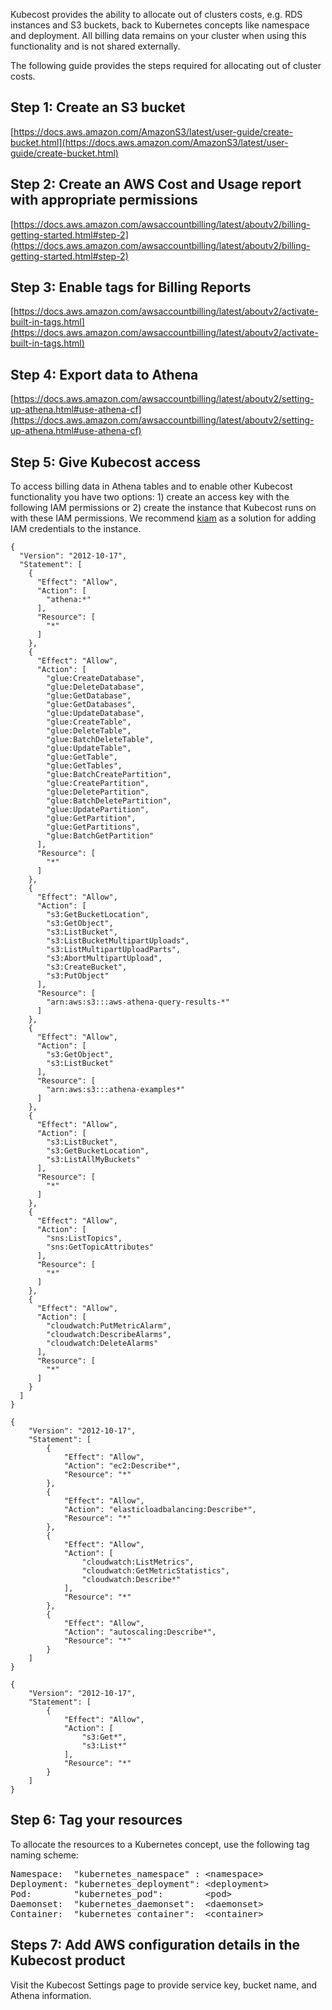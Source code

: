 Kubecost provides the ability to allocate out of clusters costs, e.g. RDS instances and S3 buckets, back to Kubernetes concepts like namespace and deployment. All billing data remains on your cluster when using this functionality and is not shared externally.  

The following guide provides the steps required for allocating out of cluster costs.

## Step 1: Create an S3 bucket
[https://docs.aws.amazon.com/AmazonS3/latest/user-guide/create-bucket.html](https://docs.aws.amazon.com/AmazonS3/latest/user-guide/create-bucket.html)

## Step 2: Create an AWS Cost and Usage report with appropriate permissions
[https://docs.aws.amazon.com/awsaccountbilling/latest/aboutv2/billing-getting-started.html#step-2](https://docs.aws.amazon.com/awsaccountbilling/latest/aboutv2/billing-getting-started.html#step-2)

## Step 3: Enable tags for Billing Reports
[https://docs.aws.amazon.com/awsaccountbilling/latest/aboutv2/activate-built-in-tags.html](https://docs.aws.amazon.com/awsaccountbilling/latest/aboutv2/activate-built-in-tags.html)

## Step 4: Export data to Athena
[https://docs.aws.amazon.com/awsaccountbilling/latest/aboutv2/setting-up-athena.html#use-athena-cf](https://docs.aws.amazon.com/awsaccountbilling/latest/aboutv2/setting-up-athena.html#use-athena-cf)


## Step 5: Give Kubecost access

To access billing data in Athena tables and to enable other Kubecost functionality you have two options: 1) create an access key with the following IAM permissions or 2) create the instance that Kubecost runs on with these IAM permissions. 
We recommend [kiam](https://github.com/uswitch/kiam) as a solution for adding IAM credentials to the instance.

```
{
  "Version": "2012-10-17",
  "Statement": [
    {
      "Effect": "Allow",
      "Action": [
        "athena:*"
      ],
      "Resource": [
        "*"
      ]
    },
    {
      "Effect": "Allow",
      "Action": [
        "glue:CreateDatabase",
        "glue:DeleteDatabase",
        "glue:GetDatabase",
        "glue:GetDatabases",
        "glue:UpdateDatabase",
        "glue:CreateTable",
        "glue:DeleteTable",
        "glue:BatchDeleteTable",
        "glue:UpdateTable",
        "glue:GetTable",
        "glue:GetTables",
        "glue:BatchCreatePartition",
        "glue:CreatePartition",
        "glue:DeletePartition",
        "glue:BatchDeletePartition",
        "glue:UpdatePartition",
        "glue:GetPartition",
        "glue:GetPartitions",
        "glue:BatchGetPartition"
      ],
      "Resource": [
        "*"
      ]
    },
    {
      "Effect": "Allow",
      "Action": [
        "s3:GetBucketLocation",
        "s3:GetObject",
        "s3:ListBucket",
        "s3:ListBucketMultipartUploads",
        "s3:ListMultipartUploadParts",
        "s3:AbortMultipartUpload",
        "s3:CreateBucket",
        "s3:PutObject"
      ],
      "Resource": [
        "arn:aws:s3:::aws-athena-query-results-*"
      ]
    },
    {
      "Effect": "Allow",
      "Action": [
        "s3:GetObject",
        "s3:ListBucket"
      ],
      "Resource": [
        "arn:aws:s3:::athena-examples*"
      ]
    },
    {
      "Effect": "Allow",
      "Action": [
        "s3:ListBucket",
        "s3:GetBucketLocation",
        "s3:ListAllMyBuckets"
      ],
      "Resource": [
        "*"
      ]
    },
    {
      "Effect": "Allow",
      "Action": [
        "sns:ListTopics",
        "sns:GetTopicAttributes"
      ],
      "Resource": [
        "*"
      ]
    },
    {
      "Effect": "Allow",
      "Action": [
        "cloudwatch:PutMetricAlarm",
        "cloudwatch:DescribeAlarms",
        "cloudwatch:DeleteAlarms"
      ],
      "Resource": [
        "*"
      ]
    }
  ]
}
```

```
{
    "Version": "2012-10-17",
    "Statement": [
        {
            "Effect": "Allow",
            "Action": "ec2:Describe*",
            "Resource": "*"
        },
        {
            "Effect": "Allow",
            "Action": "elasticloadbalancing:Describe*",
            "Resource": "*"
        },
        {
            "Effect": "Allow",
            "Action": [
                "cloudwatch:ListMetrics",
                "cloudwatch:GetMetricStatistics",
                "cloudwatch:Describe*"
            ],
            "Resource": "*"
        },
        {
            "Effect": "Allow",
            "Action": "autoscaling:Describe*",
            "Resource": "*"
        }
    ]
}
```


```
{
    "Version": "2012-10-17",
    "Statement": [
        {
            "Effect": "Allow",
            "Action": [
                "s3:Get*",
                "s3:List*"
            ],
            "Resource": "*"
        }
    ]
}
```

## Step 6: Tag your resources

To allocate the resources to a Kubernetes concept, use the following tag naming scheme:

<pre>
Namespace:  "kubernetes_namespace" : &lt;namespace>
Deployment: "kubernetes_deployment": &lt;deployment>
Pod:        "kubernetes_pod":        &lt;pod>
Daemonset:  "kubernetes_daemonset":  &lt;daemonset>
Container:  "kubernetes_container":  &lt;container>
</pre>

## Steps 7: Add AWS configuration details in the Kubecost product

Visit the Kubecost Settings page to provide service key, bucket name, and Athena information.
